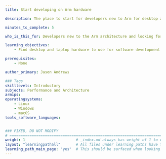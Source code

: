 ```yaml
---
title: Start developing on Arm hardware

description: The place to start for developers new to Arm for desktop and laptop hardware

minutes_to_complete: 5

who_is_this_for: Developers new to the Arm architecture and looking for desktop and laptop hardware.

learning_objectives:
    - Find desktop and laptop hardware to use for software development

prerequisites:
    - None

author_primary: Jason Andrews

### Tags
skilllevels: Introductory
subjects: Performance and Architecture
armips:
operatingsystems:
    - Linux
    - Windows
    - macOS
tools_software_languages:


### FIXED, DO NOT MODIFY
# ================================================================================
weight: 1                       # _index.md always has weight of 1 to order correctly
layout: "learningpathall"       # All files under learning paths have this same wrapper
learning_path_main_page: "yes"  # This should be surfaced when looking for related content. Only set for _index.md of learning path content.
---
```

